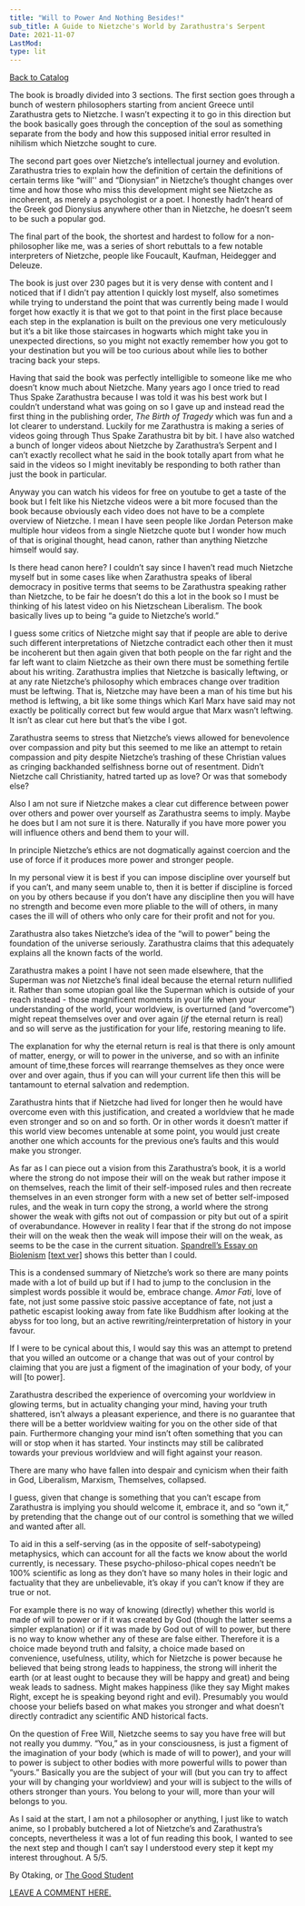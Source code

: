 ```yaml
---
title: "Will to Power And Nothing Besides!"
sub_title: A Guide to Nietzche's World by Zarathustra's Serpent
Date: 2021-11-07
LastMod:
type: lit
---
```


[Back to Catalog](https://otaking.xyz/index.html)

The book is broadly divided into 3 sections. The first section goes through a bunch of western philosophers starting from ancient Greece until Zarathustra gets to Nietzche. I wasn’t expecting it to go in this direction but the book basically goes through the conception of the soul as something separate from the body and how this supposed initial error resulted in nihilism which Nietzche sought to cure.

The second part goes over Nietzche’s intellectual journey and evolution. Zarathustra tries to explain how the definition of certain the definitions of certain terms like “will'' and “Dionysian” in Nietzche’s thought changes over time and how those who miss this development might see Nietzche as incoherent, as merely a psychologist or a poet. I honestly hadn’t heard of the Greek god Dionysius anywhere other than in Nietzche, he doesn’t seem to be such a popular god.

The final part of the book, the shortest and hardest to follow for a non-philosopher like me, was a series of short rebuttals to a few notable interpreters of Nietzche, people like Foucault, Kaufman, Heidegger and Deleuze.

The book is just over 230 pages but it is very dense with content and I noticed that if I didn’t pay attention I quickly lost myself, also sometimes while trying to understand the point that was currently being made I would forget how exactly it is that we got to that point in the first place because each step in the explanation is built on the previous one very meticulously but it’s a bit like those staircases in hogwarts which might take you in unexpected directions, so you might not exactly remember how you got to your destination but you will be too curious about while lies to bother tracing back your steps.

Having that said the book was perfectly intelligible to someone like me who doesn’t know much about Nietzche. Many years ago I once tried to read Thus Spake Zarathustra because I was told it was his best work but I couldn’t understand what was going on so I gave up and instead read the first thing in the publishing order, _The Birth of Tragedy_ which was fun and a lot clearer to understand. Luckily for me Zarathustra is making a series of videos going through Thus Spake Zarathustra bit by bit. I have also watched a bunch of longer videos about Nietzche by Zarathustra’s Serpent and I can’t exactly recollect what he said in the book totally apart from what he said in the videos so I might inevitably be responding to both rather than just the book in particular.

Anyway you can watch his videos for free on youtube to get a taste of the book but I felt like his Nietzche videos were a bit more focused than the book because obviously each video does not have to be a complete overview of Nietzche. I mean I have seen people like Jordan Peterson make multiple hour videos from a single Nietzche quote but I wonder how much of that is original thought, head canon, rather than anything Nietzche himself would say.

Is there head canon here? I couldn’t say since I haven’t read much Nietzche myself but in some cases like when Zarathustra speaks of liberal democracy in positive terms that seems to be Zarathustra speaking rather than Nietzche, to be fair he doesn’t do this a lot in the book so I must be thinking of his latest video on his Nietzschean Liberalism. The book basically lives up to being “a guide to Nietzche’s world.”

I guess some critics of Nietzche might say that if people are able to derive such different interpretations of Nietzche contradict each other then it must be incoherent but then again given that both people on the far right and the far left want to claim Nietzche as their own there must be something fertile about his writing. Zarathustra implies that Nietzche is basically leftwing, or at any rate Nietzche’s philosophy which embraces change over tradition must be leftwing. That is, Nietzche may have been a man of his time but his method is leftwing, a bit like some things which Karl Marx have said may not exactly be politically correct but few would argue that Marx wasn’t leftwing. It isn’t as clear cut here but that’s the vibe I got.

Zarathustra seems to stress that Nietzche’s views allowed for benevolence over compassion and pity but this seemed to me like an attempt to retain compassion and pity despite Nietzche’s trashing of these Christian values as cringing backhanded selfishness borne out of resentment. Didn’t Nietzche call Christianity, hatred tarted up as love? Or was that somebody else?

Also I am not sure if Nietzche makes a clear cut difference between power over others and power over yourself as Zarathustra seems to imply. Maybe he does but I am not sure it is there. Naturally if you have more power you will influence others and bend them to your will.

In principle Nietzche’s ethics are not dogmatically against coercion and the use of force if it produces more power and stronger people.

In my personal view it is best if you can impose discipline over yourself but if you can’t, and many seem unable to, then it is better if discipline is forced on you by others because if you don’t have any discipline then you will have no strength and become even more pliable to the will of others, in many cases the ill will of others who only care for their profit and not for you.

Zarathustra also takes Nietzche’s idea of the “will to power” being the foundation of the universe seriously. Zarathustra claims that this adequately explains all the known facts of the world.

Zarathustra makes a point I have not seen made elsewhere, that the Superman was _not_ Nietzche’s final ideal because the eternal return nullified it. Rather than some utopian goal like the Superman which is outside of your reach instead - those magnificent moments in your life when your understanding of the world, your worldview, is overturned (and “overcome”) might repeat themselves over and over again (_if_ the eternal return is real) and so will serve as the justification for your life, restoring meaning to life.

The explanation for why the eternal return is real is that there is only amount of matter, energy, or will to power in the universe, and so with an infinite amount of time,these forces will rearrange themselves as they once were over and over again, thus if you can will your current life then this will be tantamount to eternal salvation and redemption.

Zarathustra hints that if Nietzche had lived for longer then he would have overcome even with this justification, and created a worldview that he made even stronger and so on and so forth. Or in other words it doesn’t matter if this world view becomes untenable at some point, you would just create another one which accounts for the previous one’s faults and this would make you stronger.

As far as I can piece out a vision from this Zarathustra’s book, it is a world where the strong do not impose their will on the weak but rather impose it on themselves, reach the limit of their self-imposed rules and then recreate themselves in an even stronger form with a new set of better self-imposed rules, and the weak in turn copy the strong, a world where the strong shower the weak with gifts not out of compassion or pity but out of a spirit of overabundance. However in reality I fear that if the strong do not impose their will on the weak then the weak will impose their will on the weak, as seems to be the case in the current situation. [Spandrell’s Essay on Biolenism](https://www.google.com/url?q=https://www.youtube.com/watch?v%3DqZvjNJxzevM&sa=D&source=editors&ust=1636330053611000&usg=AOvVaw0Spy_5kPrL4ad2JNN7FpmY) [[text ver\]](https://www.google.com/url?q=https://spandrell.com/2017/11/14/biological-leninism/&sa=D&source=editors&ust=1636330053612000&usg=AOvVaw21sr-tJbibapVgIURt5AjP) shows this better than I could.

This is a condensed summary of Nietzche’s work so there are many points made with a lot of build up but if I had to jump to the conclusion in the simplest words possible it would be, embrace change. _Amor Fati_, love of fate, not just some passive stoic passive acceptance of fate, not just a pathetic escapist looking away from fate like Buddhism after looking at the abyss for too long, but an active rewriting/reinterpretation of history in your favour.

If I were to be cynical about this, I would say this was an attempt to pretend that you willed an outcome or a change that was out of your control by claiming that you are just a figment of the imagination of your body, of your will [to power].

Zarathustra described the experience of overcoming your worldview in glowing terms, but in actuality changing your mind, having your truth shattered, isn’t always a pleasant experience, and there is no guarantee that there will be a better worldview waiting for you on the other side of that pain. Furthermore changing your mind isn’t often something that you can will or stop when it has started. Your instincts may still be calibrated towards your previous worldview and will fight against your reason.

There are many who have fallen into despair and cynicism when their faith in God, Liberalism, Marxism, Themselves, collapsed.

I guess, given that change is something that you can’t escape from Zarathustra is implying you should welcome it, embrace it, and so “own it,” by pretending that the change out of our control is something that we willed and wanted after all.

To aid in this a self-serving (as in the opposite of self-sabotypeing) metaphysics, which can account for all the facts we know about the world currently, is necessary. These psycho-philoso-phical copes needn’t be 100% scientific as long as they don’t have so many holes in their logic and factuality that they are unbelievable, it’s okay if you can’t know if they are true or not.

For example there is no way of knowing (directly) whether this world is made of will to power or if it was created by God (though the latter seems a simpler explanation) or if it was made by God out of will to power, but there is no way to know whether any of these are false either. Therefore it is a choice made beyond truth and falsity, a choice made based on convenience, usefulness, utility, which for Nietzche is power because he believed that being strong leads to happiness, the strong will inherit the earth (or at least ought to because they will be happy and great) and being weak leads to sadness. Might makes happiness (like they say Might makes Right, except he is speaking beyond right and evil). Presumably you would choose your beliefs based on what makes you stronger and what doesn’t directly contradict any scientific AND historical facts.

On the question of Free Will, Nietzche seems to say you have free will but not really you dummy. “You,” as in your consciousness, is just a figment of the imagination of your body (which is made of will to power), and your will to power is subject to other bodies with more powerful wills to power than “yours.” Basically you are the subject of your will (but you can try to affect your will by changing your worldview) and your will is subject to the wills of others stronger than yours. You belong to your will, more than your will belongs to you.

As I said at the start, I am not a philosopher or anything, I just like to watch anime, so I probably butchered a lot of Nietzche’s and Zarathustra’s concepts, nevertheless it was a lot of fun reading this book, I wanted to see the next step and though I can’t say I understood every step it kept my interest throughout. A 5/5.

By Otaking, or [The Good Student](https://www.youtube.com/channel/UCA4gWcOoz_FXrtTEemTOtfw?view_as=subscriber/videos)

[LEAVE A COMMENT HERE.](http://otaking.bbs.fc2.com/)
